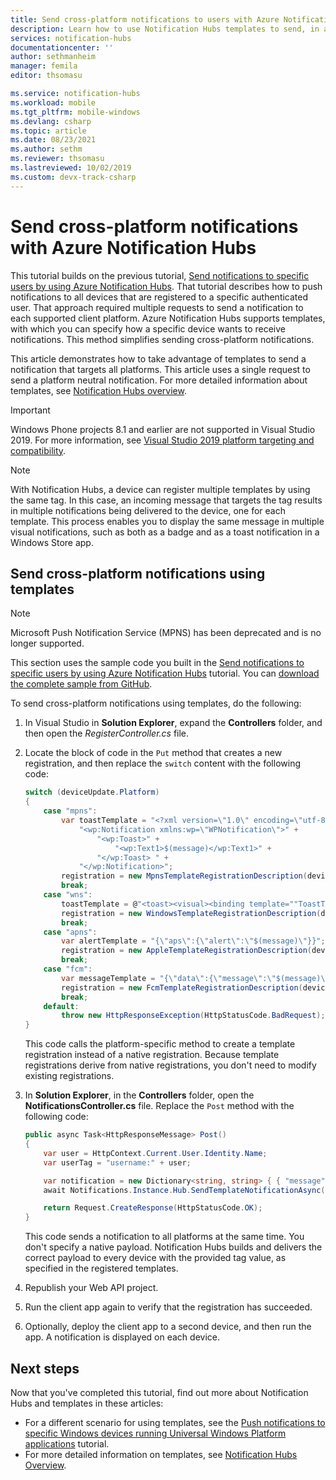 ```yaml
---
title: Send cross-platform notifications to users with Azure Notification Hubs (ASP.NET)
description: Learn how to use Notification Hubs templates to send, in a single request, a platform-agnostic notification that targets all platforms.
services: notification-hubs
documentationcenter: ''
author: sethmanheim
manager: femila
editor: thsomasu

ms.service: notification-hubs
ms.workload: mobile
ms.tgt_pltfrm: mobile-windows
ms.devlang: csharp
ms.topic: article
ms.date: 08/23/2021
ms.author: sethm
ms.reviewer: thsomasu
ms.lastreviewed: 10/02/2019
ms.custom: devx-track-csharp
---
```


# Send cross-platform notifications with Azure Notification Hubs

This tutorial builds on the previous tutorial, [Send notifications to specific users by using Azure Notification Hubs]. That tutorial describes how to push notifications to all devices that are registered to a specific authenticated user. That approach required multiple requests to send a notification to each supported client platform. Azure Notification Hubs supports templates, with which you can specify how a specific device wants to receive notifications. This method simplifies sending cross-platform notifications.

This article demonstrates how to take advantage of templates to send a notification that targets all platforms. This article uses a single request to send a platform neutral notification. For more detailed information about templates, see [Notification Hubs overview][Templates].

> [!IMPORTANT]
> Windows Phone projects 8.1 and earlier are not supported in Visual Studio 2019. For more information, see [Visual Studio 2019 platform targeting and compatibility](/visualstudio/releases/2019/compatibility).

> [!NOTE]
> With Notification Hubs, a device can register multiple templates by using the same tag. In this case, an incoming message that targets the tag results in multiple notifications being delivered to the device, one for each template. This process enables you to display the same message in multiple visual notifications, such as both as a badge and as a toast notification in a Windows Store app.

## Send cross-platform notifications using templates

> [!NOTE]
> Microsoft Push Notification Service (MPNS) has been deprecated and is no longer supported.

This section uses the sample code you built in the [Send notifications to specific users by using Azure Notification Hubs] tutorial. You can [download the complete sample from GitHub](https://github.com/Azure/azure-notificationhubs-dotnet/tree/master/Samples/NotifyUsers).

To send cross-platform notifications using templates, do the following:

1. In Visual Studio in **Solution Explorer**, expand the **Controllers** folder, and then open the *RegisterController.cs* file.

1. Locate the block of code in the `Put` method that creates a new registration, and then replace the `switch` content with the following code:

    ```csharp
    switch (deviceUpdate.Platform)
    {
        case "mpns":
            var toastTemplate = "<?xml version=\"1.0\" encoding=\"utf-8\"?>" +
                "<wp:Notification xmlns:wp=\"WPNotification\">" +
                    "<wp:Toast>" +
                        "<wp:Text1>$(message)</wp:Text1>" +
                    "</wp:Toast> " +
                "</wp:Notification>";
            registration = new MpnsTemplateRegistrationDescription(deviceUpdate.Handle, toastTemplate);
            break;
        case "wns":
            toastTemplate = @"<toast><visual><binding template=""ToastText01""><text id=""1"">$(message)</text></binding></visual></toast>";
            registration = new WindowsTemplateRegistrationDescription(deviceUpdate.Handle, toastTemplate);
            break;
        case "apns":
            var alertTemplate = "{\"aps\":{\"alert\":\"$(message)\"}}";
            registration = new AppleTemplateRegistrationDescription(deviceUpdate.Handle, alertTemplate);
            break;
        case "fcm":
            var messageTemplate = "{\"data\":{\"message\":\"$(message)\"}}";
            registration = new FcmTemplateRegistrationDescription(deviceUpdate.Handle, messageTemplate);
            break;
        default:
            throw new HttpResponseException(HttpStatusCode.BadRequest);
    }
    ```

    This code calls the platform-specific method to create a template registration instead of a native registration. Because template registrations derive from native registrations, you don't need to modify existing registrations.

1. In **Solution Explorer**, in the **Controllers** folder, open the **NotificationsController.cs** file. Replace the `Post` method with the following code:

    ```csharp
    public async Task<HttpResponseMessage> Post()
    {
        var user = HttpContext.Current.User.Identity.Name;
        var userTag = "username:" + user;

        var notification = new Dictionary<string, string> { { "message", "Hello, " + user } };
        await Notifications.Instance.Hub.SendTemplateNotificationAsync(notification, userTag);

        return Request.CreateResponse(HttpStatusCode.OK);
    }
    ```

    This code sends a notification to all platforms at the same time. You don't specify a native payload. Notification Hubs builds and delivers the correct payload to every device with the provided tag value, as specified in the registered templates.

1. Republish your Web API project.

1. Run the client app again to verify that the registration has succeeded.

1. Optionally, deploy the client app to a second device, and then run the app. A notification is displayed on each device.

## Next steps

Now that you've completed this tutorial, find out more about Notification Hubs and templates in these articles:

* For a different scenario for using templates, see the [Push notifications to specific Windows devices running Universal Windows Platform applications][Use Notification Hubs to send breaking news] tutorial.
* For more detailed information on templates, see [Notification Hubs Overview][Templates].

<!-- Anchors. -->

<!-- Images. -->

<!-- URLs. -->
[Push to users ASP.NET]: notification-hubs-aspnet-backend-ios-apple-apns-notification.md
[Push to users Mobile Services]: notification-hubs-aspnet-backend-windows-dotnet-wns-notification.md
[Visual Studio 2012 Express for Windows 8]: https://visualstudio.microsoft.com/downloads/

[Use Notification Hubs to send breaking news]: notification-hubs-windows-notification-dotnet-push-xplat-segmented-wns.md
[Azure Notification Hubs]: https://go.microsoft.com/fwlink/p/?LinkId=314257
[Send notifications to specific users by using Azure Notification Hubs]: notification-hubs-aspnet-backend-windows-dotnet-wns-notification.md
[Templates]: /previous-versions/azure/azure-services/jj927170(v=azure.100)
[Notification Hub How to for Windows Store]: /previous-versions/azure/azure-services/jj927170(v=azure.100)